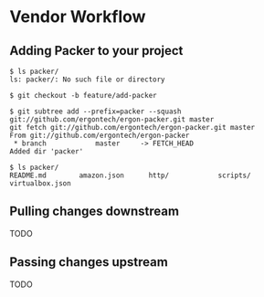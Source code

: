 # Vendor Workflow

## Adding Packer to your project
```
$ ls packer/
ls: packer/: No such file or directory

$ git checkout -b feature/add-packer

$ git subtree add --prefix=packer --squash git://github.com/ergontech/ergon-packer.git master
git fetch git://github.com/ergontech/ergon-packer.git master
From git://github.com/ergontech/ergon-packer
 * branch            master     -> FETCH_HEAD
Added dir 'packer'

$ ls packer/
README.md        amazon.json      http/            scripts/       virtualbox.json
```

## Pulling changes downstream
TODO

## Passing changes upstream
TODO
